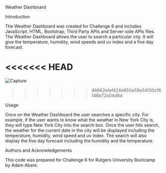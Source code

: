 Weather Dashboard

Introduction

The Weather Dashboard was created for Challenge 6 and includes JavaScript, HTML, Bootstrap, Third Party APIs and Server-side APIs files. The Weather Dashboard allows the user to search a particular city. It will give the temperature, humidity, wind speeds and uv index and a five day forecast. 

<<<<<<< HEAD
=======
![Capture](https://user-images.githubusercontent.com/88077451/135784875-49550d01-4ecc-4ee2-9083-d0766c66079e.PNG)
>>>>>>> 46662efef424e850e59e54f30cf6146b72a04d8d

Usage 

Once on the Weather Dashboard the user searches a specific city. For example, if the user wants to know what the weather in New York City is, they will type New York City into the search box. Once the user hits search, the weather for the current date in the city will be displayed including the temperature, humidity, wind speed and uv index. The search will also display the five day forecast including the humidity and the temperature.

Authors and Acknowledgements

This code was prepared for Challenge 6 for Rutgers University Bootcamp by Adam Abare.

